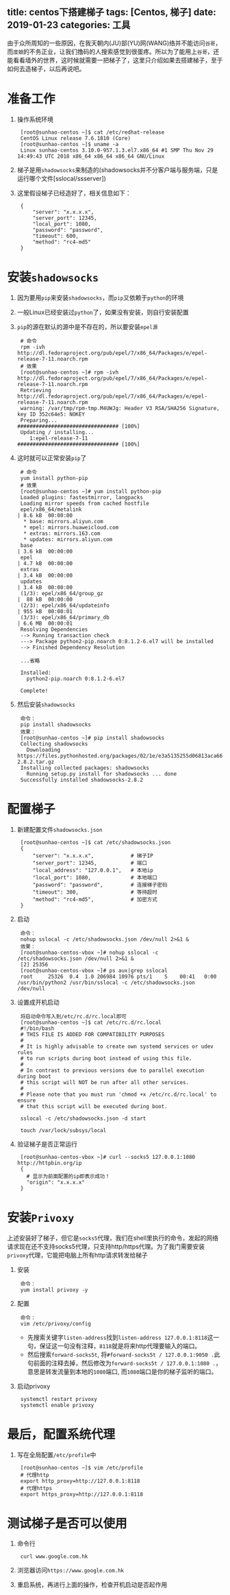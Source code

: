 title: centos下搭建梯子
tags: [Centos, 梯子]
date: 2019-01-23
categories: 工具
---

由于众所周知的一些原因，在我天朝内(JU)部(YU)网(WANG)络并不能访问`谷哥`，而`度娘`的不务正业，让我们撸码的人搜索感觉到很蛋疼。所以为了能用上`谷哥`，还能看看墙外的世界，这时候就需要一把梯子了，这里只介绍如果去搭建梯子，至于如何去造梯子，以后再说吧。

<!-- more -->

# 准备工作
1. 操作系统环境

        [root@sunhao-centos ~]$ cat /etc/redhat-release
        CentOS Linux release 7.6.1810 (Core) 
        [root@sunhao-centos ~]$ uname -a
        Linux sunhao-centos 3.10.0-957.1.3.el7.x86_64 #1 SMP Thu Nov 29 14:49:43 UTC 2018 x86_64 x86_64 x86_64 GNU/Linux
2. 梯子是用`shadowsocks`来制造的(shadowsocks并不分客户端与服务端，只是运行哪个文件[sslocal/ssserver])
3. 这里假设梯子已经造好了，相关信息如下：
    
        {
            "server": "x.x.x.x",
            "server_port": 12345,
            "local_port": 1080,
            "password": "password",
            "timeout": 600,
            "method": "rc4-md5"
        }

# 安装`shadowsocks`
1. 因为要用`pip`来安装`shadowsocks`，而`pip`又依赖于`python`的环境
2. 一般Linux已经安装过`python`了，如果没有安装，则自行安装配置
3. `pip`的源在默认的源中是不存在的，所以要安装`epel源`

        # 命令
        rpm -ivh http://dl.fedoraproject.org/pub/epel/7/x86_64/Packages/e/epel-release-7-11.noarch.rpm
        # 效果
        [root@sunhao-centos ~]# rpm -ivh http://dl.fedoraproject.org/pub/epel/7/x86_64/Packages/e/epel-release-7-11.noarch.rpm
        Retrieving http://dl.fedoraproject.org/pub/epel/7/x86_64/Packages/e/epel-release-7-11.noarch.rpm
        warning: /var/tmp/rpm-tmp.M4UWJg: Header V3 RSA/SHA256 Signature, key ID 352c64e5: NOKEY
        Preparing...                          ################################# [100%]
        Updating / installing...
           1:epel-release-7-11                ################################# [100%]
4. 这时就可以正常安装`pip`了

        # 命令
        yum install python-pip
        # 效果
        [root@sunhao-centos ~]# yum install python-pip
        Loaded plugins: fastestmirror, langpacks
        Loading mirror speeds from cached hostfile
        epel/x86_64/metalink                                                                                                                                                                                                                    | 8.6 kB  00:00:00     
         * base: mirrors.aliyun.com
         * epel: mirrors.huaweicloud.com
         * extras: mirrors.163.com
         * updates: mirrors.aliyun.com
        base                                                                                                                                                                                                                                    | 3.6 kB  00:00:00     
        epel                                                                                                                                                                                                                                    | 4.7 kB  00:00:00     
        extras                                                                                                                                                                                                                                  | 3.4 kB  00:00:00     
        updates                                                                                                                                                                                                                                 | 3.4 kB  00:00:00     
        (1/3): epel/x86_64/group_gz                                                                                                                                                                                                             |  88 kB  00:00:00     
        (2/3): epel/x86_64/updateinfo                                                                                                                                                                                                           | 955 kB  00:00:01     
        (3/3): epel/x86_64/primary_db                                                                                                                                                                                                           | 6.6 MB  00:00:01     
        Resolving Dependencies
        --> Running transaction check
        ---> Package python2-pip.noarch 0:8.1.2-6.el7 will be installed
        --> Finished Dependency Resolution
        
        ...省略
        
        Installed:
          python2-pip.noarch 0:8.1.2-6.el7                                                                                                                                                                                                                             
    
        Complete!
5. 然后安装`shadowsocks`

        命令：
        pip install shadowsocks    
        效果：
        [root@sunhao-centos ~]# pip install shadowsocks
        Collecting shadowsocks
          Downloading https://files.pythonhosted.org/packages/02/1e/e3a5135255d06813aca6631da31768d44f63692480af3a1621818008eb4a/shadowsocks-2.8.2.tar.gz
        Installing collected packages: shadowsocks
          Running setup.py install for shadowsocks ... done
        Successfully installed shadowsocks-2.8.2

# 配置梯子
1. 新建配置文件`shadowsocks.json`

        [root@sunhao-centos ~]$ cat /etc/shadowsocks.json 
        {
            "server": "x.x.x.x",            # 梯子IP
            "server_port": 12345,           # 端口
            "local_address": "127.0.0.1",   # 本地ip
            "local_port": 1080,             # 本地端口
            "password": "password",         # 连接梯子密码
            "timeout": 300,                 # 等待超时
            "method": "rc4-md5",            # 加密方式
        }
2. 启动
        
        命令：
        nohup sslocal -c /etc/shadowsocks.json /dev/null 2>&1 &
        效果：
        [root@sunhao-centos-vbox ~]# nohup sslocal -c /etc/shadowsocks.json /dev/null 2>&1 &
        [2] 25356
        [root@sunhao-centos-vbox ~]# ps aux|grep sslocal
        root     25326  0.4  1.0 206984 10976 pts/1    S    00:41   0:00 /usr/bin/python2 /usr/bin/sslocal -c /etc/shadowsocks.json /dev/null
3. 设置成开机启动

        将启动命令写入到/etc/rc.d/rc.local即可
        [root@sunhao-centos ~]$ cat /etc/rc.d/rc.local
        #!/bin/bash
        # THIS FILE IS ADDED FOR COMPATIBILITY PURPOSES
        #
        # It is highly advisable to create own systemd services or udev rules
        # to run scripts during boot instead of using this file.
        #
        # In contrast to previous versions due to parallel execution during boot
        # this script will NOT be run after all other services.
        #
        # Please note that you must run 'chmod +x /etc/rc.d/rc.local' to ensure
        # that this script will be executed during boot.
        
        sslocal -c /etc/shadowsocks.json -d start
        
        touch /var/lock/subsys/local
4. 验证梯子是否正常运行                

        [root@sunhao-centos-vbox ~]# curl --socks5 127.0.0.1:1080 http://httpbin.org/ip
        {
          # 显示为前面配置的ip即表示成功！  
          "origin": "x.x.x.x"
        }
        
# 安装`Privoxy`
上述安装好了梯子，但它是`socks5`代理，我们在shell里执行的命令，发起的网络请求现在还不支持socks5代理，只支持http/https代理。为了我门需要安装`privoxy`代理，它能把电脑上所有http请求转发给梯子

1. 安装

        命令：
        yum install privoxy -y
2. 配置

        命令：
        vim /etc/privoxy/config
    - 先搜索关键字`listen-address`找到`listen-address 127.0.0.1:8118`这一句，保证这一句没有注释，`8118`就是将来http代理要输入的端口。
    - 然后搜索`forward-socks5t`, 将`#forward-socks5t / 127.0.0.1:9050 .`此句前面的注释去掉，然后修改为`forward-socks5t / 127.0.0.1:1080 .`，意思是转发流量到本地的`1080`端口, 而`1080`端口是你的梯子监听的端口。
3. 启动privoxy

        systemctl restart privoxy 
        systemctl enable privoxy

# 最后，配置系统代理
1. 写在全局配置`/etc/profile`中

        [root@sunhao-centos ~]$ vim /etc/profile
        # 代理http
        export http_proxy=http://127.0.0.1:8118
        # 代理https
        export https_proxy=http://127.0.0.1:8118

# 测试梯子是否可以使用
1. 命令行

        curl www.google.com.hk
2. 浏览器访问`https://www.google.com.hk`
3. 重启系统，再进行上面的操作，检查开机启动是否起作用






